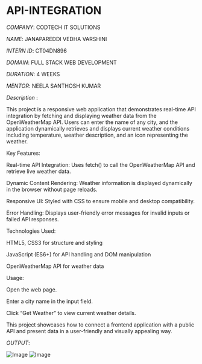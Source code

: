 # API-INTEGRATION

*COMPANY*: CODTECH IT SOLUTIONS

*NAME*: JANAPAREDDI VEDHA VARSHINI

*INTERN ID*: CT04DN896

*DOMAIN*: FULL STACK WEB DEVELOPMENT

*DURATION*: 4 WEEKS

*MENTOR*:  NEELA SANTHOSH KUMAR

*Description* :

This project is a responsive web application that demonstrates real-time API integration by fetching and displaying weather data from the OpenWeatherMap API. Users can enter the name of any city, and the application dynamically retrieves and displays current weather conditions including temperature, weather description, and an icon representing the weather.

Key Features:

Real-time API Integration: Uses fetch() to call the OpenWeatherMap API and retrieve live weather data.

Dynamic Content Rendering: Weather information is displayed dynamically in the browser without page reloads.

Responsive UI: Styled with CSS to ensure mobile and desktop compatibility.

Error Handling: Displays user-friendly error messages for invalid inputs or failed API responses.

Technologies Used:

HTML5, CSS3 for structure and styling

JavaScript (ES6+) for API handling and DOM manipulation

OpenWeatherMap API for weather data

Usage:

Open the web page.

Enter a city name in the input field.

Click “Get Weather” to view current weather details.

This project showcases how to connect a frontend application with a public API and present data in a user-friendly and visually appealing way.

*OUTPUT*: 

![Image](https://github.com/user-attachments/assets/734ce94d-28ce-498e-9d9c-1d6e5f93efc6)
![Image](https://github.com/user-attachments/assets/cd5e8ec9-8979-4a94-b291-c71f71108f68)
